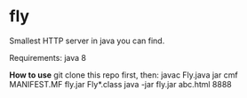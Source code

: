 # fly
Smallest HTTP server in java you can find.

Requirements: java 8


**How to use**
git clone this repo first, then:
     javac Fly.java
     jar cmf MANIFEST.MF fly.jar Fly*.class
     java -jar fly.jar abc.html 8888

